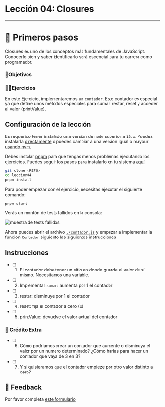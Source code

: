 # Lección 04: Closures

---

# 🐾 Primeros pasos

Closures es uno de los conceptos más fundamentales de JavaScript. Conocerlo bien y saber identificarlo será escencial para tu carrera como programador.

### 🎯Objetivos

### 🏋️‍♂️Ejercicios

En este Ejercicio, implementaremos un `contador`. Este contador es especial ya que define unos métodos especiales para sumar, restar, reset y acceder al valor (printValue).

## Configuración de la lección

Es requerido tener instalado una versión de `node` superior a `15.x`. Puedes instalarla [directamente](https://docs.npmjs.com/downloading-and-installing-node-js-and-npm) o puedes cambiar a una version igual o mayour [usando nvm](https://github.com/nvm-sh/nvm#installing-and-updating).

Debes instalar [pnpm](https://pnpm.io/) para que tengas menos problemas ejecutando los ejercicios. Puedes seguir los pasos para instalarlo en tu sistema [aquí](https://pnpm.io/installation)

```bash
git clone <REPO>
cd leccion04
pnpm install
```

Para poder empezar con el ejercicio, necesitas ejecutar el siguiente comando:

```bash
pnpm start
```

Verás un montón de tests fallidos en la consola:

![muestra de tests fallidos](assets/tests-fallidos.png)

Ahora puedes abrir el archivo [`./contador.js`](contador.js) y empezar a implementar la funcion `Contador` siguiento las siguientes instrucciones

## Instrucciones

- [ ] 1. El contador debe tener un sitio en donde guarde el valor de sí mismo. Necesitamos una variable.
- [ ] 2. Implementar `sumar`: aumenta por 1 el contador
- [ ] 3. restar: disminuye por 1 el contador
- [ ] 4. reset: fija el contador a cero (0)
- [ ] 5. printValue: devuelve el valor actual del contador

### 🍬 Crédito Extra

- [ ] 6. Cómo podriamos crear un contador que aumente o disminuya el valor por un numero determinado? ¿Cómo harías para hacer un contador que vaya de 3 en 3?
- [ ] 7. Y si quisieramos que el contador empieze por otro valor distinto a cero?

## 📣 Feedback

Por favor completa [este formulario](https://docs.google.com/forms/d/e/1FAIpQLSf6hxzKdcgkQv6EKjS1AXmGO_Y49Aa86zOpcveI3Xp-ZIHYTg/viewform?usp=pp_url&entry.1972342453={{MI-EMAIL}}&entry.1828471740=leccion-04)
